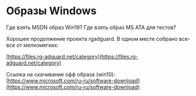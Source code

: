 # Образы Windows

Где взять MSDN образ Win19? Где взять образ MS ATA для тестов?

Хорошее продолжение проекта rgadguard. В одном месте собрано все-все от мелкомягких:

[https://files.rg-adguard.net/category](https://files.rg-adguard.net/category)

Ссылка на скачивание офф образа (win10): [https://www.microsoft.com/ru-ru/software-download](https://www.microsoft.com/ru-ru/software-download)
